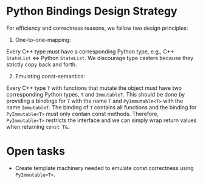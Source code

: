 # Python Bindings Design Strategy

For efficiency and correctness reasons, we follow two design principles:

1. One-to-one-mapping: 

Every C++ type must have a corresponding Python type, e.g., C++ `StateList` <=> Python `StateList`. We discourage type casters because they strictly copy back and forth.

2. Emulating const-semantics: 

Every C++ type `T` with functions that mutate the object must have two corresponding Python types, `T` and `ImmutableT`. This should be done by providing a bindings for `T` with the name `T` and `PyImmutable<T>` with the name `ImmutableT`. The binding of `T` contains all functions and the binding for `PyImmutable<T>` must only contain const methods. Therefore, `PyImmutable<T>` restricts the interface and we can simply wrap return values when returning `const T&`. 

# Open tasks

- Create template machinery needed to emulate const correctness using `PyImmutable<T>`.
